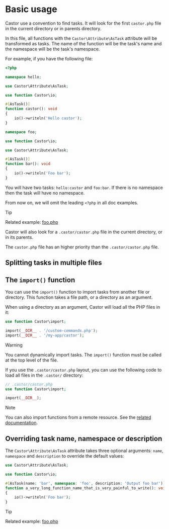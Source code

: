 # Basic usage

Castor use a convention to find tasks. It will look for the
first `castor.php` file in the current directory or in parents directory.

In this file, all functions with the `Castor\Attribute\AsTask` attribute will be
transformed as tasks. The name of the function will be the task's name
and the namespace will be the task's namespace.

For example, if you have the following file:

```php
<?php

namespace hello;

use Castor\Attribute\AsTask;

use function Castor\io;

#[AsTask()]
function castor(): void
{
    io()->writeln('Hello castor');
}

namespace foo;

use function Castor\io;

use Castor\Attribute\AsTask;

#[AsTask()]
function bar(): void
{
    io()->writeln('Foo bar');
}
```

You will have two tasks: `hello:castor` and `foo:bar`. If there is no
namespace then the task will have no namespace.

From now on, we will omit the leading `<?php` in all doc examples.

> [!TIP]
> Related example: [foo.php](https://github.com/jolicode/castor/blob/main/examples/foo.php)

Castor will also look for a `.castor/castor.php` file in the current directory,
or in its parents.

The `castor.php` file has an higher priority than the `.castor/castor.php` file.

## Splitting tasks in multiple files

## The `import()` function

You can use the `import()` function to import tasks from another file or
directory. This function takes a file path, or a directory as an argument.

When using a directory as an argument, Castor will load all the PHP files in it:

```php
use function Castor\import;

import(__DIR__ . '/custom-commands.php');
import(__DIR__ . '/my-app/castor');
```

> [!WARNING]
> You cannot dynamically import tasks. The `import()` function must be called
> at the top level of the file.

If you use the `.castor/castor.php` layout, you can use the following code to
load all files in the `.castor/` directory:

```php
// .castor/castor.php
use function Castor\import;

import(__DIR__);
```

> [!NOTE]
> You can also import functions from a remote resource. See the
> [related documentation](../going-further/extending-castor/remote-imports.md).

## Overriding task name, namespace or description

The `Castor\Attribute\AsTask` attribute takes three optional
arguments: `name`, `namespace` and `description` to override the default values:

```php
use Castor\Attribute\AsTask;

use function Castor\io;

#[AsTask(name: 'bar', namespace: 'foo', description: 'Output foo bar')]
function a_very_long_function_name_that_is_very_painful_to_write(): void
{
    io()->writeln('Foo bar');
}
```

> [!TIP]
> Related example: [foo.php](https://github.com/jolicode/castor/blob/main/examples/foo.php)
